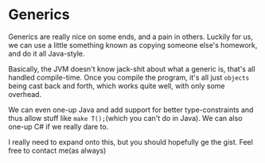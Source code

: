 # Generics

Generics are really nice on some ends, and a pain in others. Luckily for us, we can use a little something known as copying someone else's homework, and do it all Java-style.

Basically, the JVM doesn't know jack-shit about what a generic is, that's all handled compile-time. Once you compile the program, it's all just `objects` being cast back and forth, which works quite well, with only some overhead.

We can even one-up Java and add support for better type-constraints and thus allow stuff like `make T();`(which you can't do in Java). We can also one-up C# if we really dare to.

I really need to expand onto this, but you should hopefully ge the gist. Feel free to contact me(as always)

